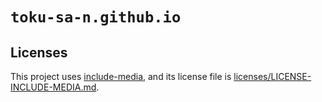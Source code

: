 # `toku-sa-n.github.io`

## Licenses

This project uses
[include-media](https://github.com/eduardoboucas/include-media), and its
license file is
[licenses/LICENSE-INCLUDE-MEDIA.md](licenses/LICENSE-INCLUDE-MEDIA.md).
